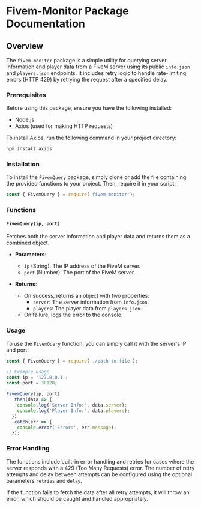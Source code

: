 # Fivem-Monitor Package Documentation

## Overview
The `fivem-monitor` package is a simple utility for querying server information and player data from a FiveM server using its public `info.json` and `players.json` endpoints. It includes retry logic to handle rate-limiting errors (HTTP 429) by retrying the request after a specified delay.

### Prerequisites
Before using this package, ensure you have the following installed:
- Node.js
- Axios (used for making HTTP requests)

To install Axios, run the following command in your project directory:

```bash
npm install axios
```

### Installation
To install the `FivemQuery` package, simply clone or add the file containing the provided functions to your project. Then, require it in your script:

```javascript
const { FivemQuery } = require('fivem-monitor');
```

### Functions

#### `FivemQuery(ip, port)`
Fetches both the server information and player data and returns them as a combined object.

- **Parameters**:
  - `ip` (String): The IP address of the FiveM server.
  - `port` (Number): The port of the FiveM server.

- **Returns**:
  - On success, returns an object with two properties:
    - `server`: The server information from `info.json`.
    - `players`: The player data from `players.json`.
  - On failure, logs the error to the console.

### Usage

To use the `FivemQuery` function, you can simply call it with the server's IP and port:

```javascript
const { FivemQuery } = require('./path-to-file');

// Example usage
const ip = '127.0.0.1';
const port = 30120;

FivemQuery(ip, port)
  .then(data => {
    console.log('Server Info:', data.server);
    console.log('Player Info:', data.players);
  })
  .catch(err => {
    console.error('Error:', err.message);
  });
```

### Error Handling
The functions include built-in error handling and retries for cases where the server responds with a 429 (Too Many Requests) error. The number of retry attempts and delay between attempts can be configured using the optional parameters `retries` and `delay`.

If the function fails to fetch the data after all retry attempts, it will throw an error, which should be caught and handled appropriately.
